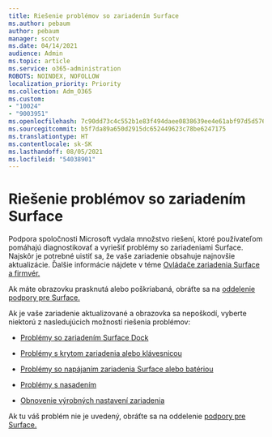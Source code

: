 ```yaml
---
title: Riešenie problémov so zariadením Surface
ms.author: pebaum
author: pebaum
manager: scotv
ms.date: 04/14/2021
audience: Admin
ms.topic: article
ms.service: o365-administration
ROBOTS: NOINDEX, NOFOLLOW
localization_priority: Priority
ms.collection: Adm_O365
ms.custom:
- "10024"
- "9003951"
ms.openlocfilehash: 7c90dd73c4c552b1e83f494daee0838639ee4e61abf97d5d576f88ded9a4c631
ms.sourcegitcommit: b5f7da89a650d2915dc652449623c78be6247175
ms.translationtype: HT
ms.contentlocale: sk-SK
ms.lasthandoff: 08/05/2021
ms.locfileid: "54038901"
---
```

# <a name="troubleshoot-surface"></a>Riešenie problémov so zariadením Surface

Podpora spoločnosti Microsoft vydala množstvo riešení, ktoré používateľom pomáhajú diagnostikovať a vyriešiť problémy so zariadeniami Surface. Najskôr je potrebné uistiť sa, že vaše zariadenie obsahuje najnovšie aktualizácie. Ďalšie informácie nájdete v téme [Ovládače zariadenia Surface a firmvér.](https://docs.microsoft.com/surface/support-solutions-surface#surface-drivers-and-firmware)

Ak máte obrazovku prasknutá alebo poškriabaná, obráťte sa na [oddelenie podpory pre Surface.](https://docs.microsoft.com/surface/contact-surface-support?tabs=online)

Ak je vaše zariadenie aktualizované a obrazovka sa nepoškodí, vyberte niektorú z nasledujúcich možností riešenia problémov:
 
- [Problémy so zariadením Surface Dock](https://docs.microsoft.com/surface/support-solutions-surface#surface-dock-issues)
 
- [Problémy s krytom zariadenia alebo klávesnicou](https://support.microsoft.com/sbs/surface/troubleshoot-your-surface-type-cover-or-keyboard-5b7ed1a7-bedd-5164-94a7-87f8e95df3fe?)
 
- [Problémy so napájaním zariadenia Surface alebo batériou](https://docs.microsoft.com/surface/support-solutions-surface#surface-power-or-battery-issues)
 
- [Problémy s nasadením](https://docs.microsoft.com/surface/support-solutions-surface#deployment-issues)
 
- [Obnovenie výrobných nastavení zariadenia](https://docs.microsoft.com/surface/support-solutions-surface#reset-device)

Ak tu váš problém nie je uvedený, obráťte sa na oddelenie [podpory pre Surface.](https://docs.microsoft.com/surface/contact-surface-support?tabs=online)

